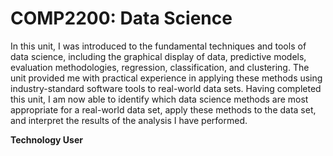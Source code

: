 # COMP2200: Data Science

In this unit, I was introduced to the fundamental techniques and tools of data science, including the graphical display of data, predictive models, evaluation methodologies, regression, classification, and clustering. The unit provided me with practical experience in applying these methods using industry-standard software tools to real-world data sets. Having completed this unit, I am now able to identify which data science methods are most appropriate for a real-world data set, apply these methods to the data set, and interpret the results of the analysis I have performed.

**Technology User**

